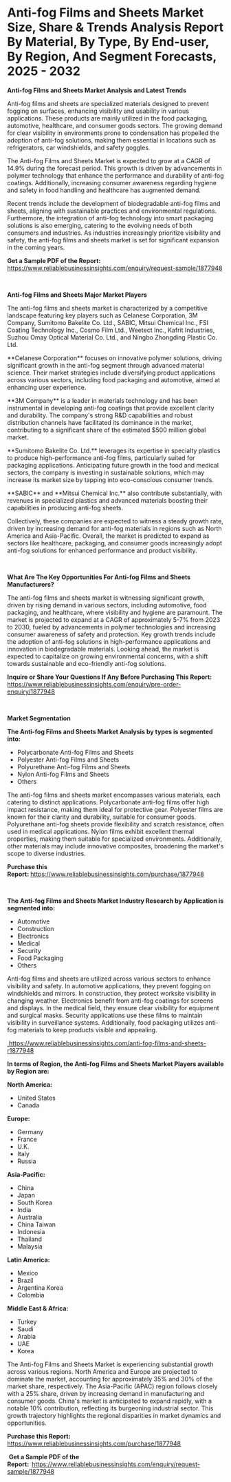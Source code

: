 <p><h1>Anti-fog Films and Sheets Market Size, Share & Trends Analysis Report By Material, By Type, By End-user, By Region, And Segment Forecasts, 2025 - 2032</h1></p><p><strong>Anti-fog Films and Sheets Market Analysis and Latest Trends</strong></p>
<p><p>Anti-fog films and sheets are specialized materials designed to prevent fogging on surfaces, enhancing visibility and usability in various applications. These products are mainly utilized in the food packaging, automotive, healthcare, and consumer goods sectors. The growing demand for clear visibility in environments prone to condensation has propelled the adoption of anti-fog solutions, making them essential in locations such as refrigerators, car windshields, and safety goggles.</p><p>The Anti-fog Films and Sheets Market is expected to grow at a CAGR of 14.9% during the forecast period. This growth is driven by advancements in polymer technology that enhance the performance and durability of anti-fog coatings. Additionally, increasing consumer awareness regarding hygiene and safety in food handling and healthcare has augmented demand.</p><p>Recent trends include the development of biodegradable anti-fog films and sheets, aligning with sustainable practices and environmental regulations. Furthermore, the integration of anti-fog technology into smart packaging solutions is also emerging, catering to the evolving needs of both consumers and industries. As industries increasingly prioritize visibility and safety, the anti-fog films and sheets market is set for significant expansion in the coming years.</p></p>
<p><strong>Get a Sample PDF of the Report:&nbsp;</strong> <a href="https://www.reliablebusinessinsights.com/enquiry/request-sample/1877948?utm_campaign=2247&utm_medium=2&utm_source=Github&utm_content=ia&utm_term=15042025&utm_id=anti-fog-films-and-sheets">https://www.reliablebusinessinsights.com/enquiry/request-sample/1877948</a></p>
<p>&nbsp;</p>
<p><strong>Anti-fog Films and Sheets Major Market Players</strong></p>
<p><p>The anti-fog films and sheets market is characterized by a competitive landscape featuring key players such as Celanese Corporation, 3M Company, Sumitomo Bakelite Co. Ltd., SABIC, Mitsui Chemical Inc., FSI Coating Technology Inc., Cosmo Film Ltd., Weetect Inc., Kafrit Industries, Suzhou Omay Optical Material Co. Ltd., and Ningbo Zhongding Plastic Co. Ltd. </p><p>**Celanese Corporation** focuses on innovative polymer solutions, driving significant growth in the anti-fog segment through advanced material science. Their market strategies include diversifying product applications across various sectors, including food packaging and automotive, aimed at enhancing user experience.</p><p>**3M Company** is a leader in materials technology and has been instrumental in developing anti-fog coatings that provide excellent clarity and durability. The company's strong R&D capabilities and robust distribution channels have facilitated its dominance in the market, contributing to a significant share of the estimated $500 million global market.</p><p>**Sumitomo Bakelite Co. Ltd.** leverages its expertise in specialty plastics to produce high-performance anti-fog films, particularly suited for packaging applications. Anticipating future growth in the food and medical sectors, the company is investing in sustainable solutions, which may increase its market size by tapping into eco-conscious consumer trends.</p><p>**SABIC** and **Mitsui Chemical Inc.** also contribute substantially, with revenues in specialized plastics and advanced materials boosting their capabilities in producing anti-fog sheets. </p><p>Collectively, these companies are expected to witness a steady growth rate, driven by increasing demand for anti-fog materials in regions such as North America and Asia-Pacific. Overall, the market is predicted to expand as sectors like healthcare, packaging, and consumer goods increasingly adopt anti-fog solutions for enhanced performance and product visibility.</p></p>
<p>&nbsp;</p>
<p><strong>What Are The Key Opportunities For Anti-fog Films and Sheets Manufacturers?</strong></p>
<p><p>The anti-fog films and sheets market is witnessing significant growth, driven by rising demand in various sectors, including automotive, food packaging, and healthcare, where visibility and hygiene are paramount. The market is projected to expand at a CAGR of approximately 5-7% from 2023 to 2030, fueled by advancements in polymer technologies and increasing consumer awareness of safety and protection. Key growth trends include the adoption of anti-fog solutions in high-performance applications and innovation in biodegradable materials. Looking ahead, the market is expected to capitalize on growing environmental concerns, with a shift towards sustainable and eco-friendly anti-fog solutions.</p></p>
<p><strong>Inquire or Share Your Questions If Any Before Purchasing This Report:</strong> <a href="https://www.reliablebusinessinsights.com/enquiry/pre-order-enquiry/1877948?utm_campaign=2247&utm_medium=2&utm_source=Github&utm_content=ia&utm_term=15042025&utm_id=anti-fog-films-and-sheets">https://www.reliablebusinessinsights.com/enquiry/pre-order-enquiry/1877948</a></p>
<p>&nbsp;</p>
<p><strong>Market Segmentation</strong></p>
<p><strong>The Anti-fog Films and Sheets Market Analysis by types is segmented into:</strong></p>
<p><ul><li>Polycarbonate Anti-fog Films and Sheets</li><li>Polyester Anti-fog Films and Sheets</li><li>Polyurethane Anti-fog Films and Sheets</li><li>Nylon Anti-fog Films and Sheets</li><li>Others</li></ul></p>
<p><p>The anti-fog films and sheets market encompasses various materials, each catering to distinct applications. Polycarbonate anti-fog films offer high impact resistance, making them ideal for protective gear. Polyester films are known for their clarity and durability, suitable for consumer goods. Polyurethane anti-fog sheets provide flexibility and scratch resistance, often used in medical applications. Nylon films exhibit excellent thermal properties, making them suitable for specialized environments. Additionally, other materials may include innovative composites, broadening the market's scope to diverse industries.</p></p>
<p><strong>Purchase this Report:&nbsp;</strong><a href="https://www.reliablebusinessinsights.com/purchase/1877948?utm_campaign=2247&utm_medium=2&utm_source=Github&utm_content=ia&utm_term=15042025&utm_id=anti-fog-films-and-sheets">https://www.reliablebusinessinsights.com/purchase/1877948</a></p>
<p>&nbsp;</p>
<p><strong>The Anti-fog Films and Sheets Market Industry Research by Application is segmented into:</strong></p>
<p><ul><li>Automotive</li><li>Construction</li><li>Electronics</li><li>Medical</li><li>Security</li><li>Food Packaging</li><li>Others</li></ul></p>
<p><p>Anti-fog films and sheets are utilized across various sectors to enhance visibility and safety. In automotive applications, they prevent fogging on windshields and mirrors. In construction, they protect worksite visibility in changing weather. Electronics benefit from anti-fog coatings for screens and displays. In the medical field, they ensure clear visibility for equipment and surgical masks. Security applications use these films to maintain visibility in surveillance systems. Additionally, food packaging utilizes anti-fog materials to keep products visible and appealing.</p></p>
<p><a href="https://www.reliablebusinessinsights.com/anti-fog-films-and-sheets-r1877948?utm_campaign=2247&utm_medium=2&utm_source=Github&utm_content=ia&utm_term=15042025&utm_id=anti-fog-films-and-sheets">&nbsp;https://www.reliablebusinessinsights.com/anti-fog-films-and-sheets-r1877948</a></p>
<p><strong>In terms of Region, the Anti-fog Films and Sheets Market Players available by Region are:</strong></p>
<p>
    <p> <strong> North America: </strong>
        <ul>
            <li>United States</li>
            <li>Canada</li>
        </ul>
        </p> 
    <p> <strong> Europe: </strong>
        <ul>
            <li>Germany</li>
            <li>France</li>
            <li>U.K.</li>
            <li>Italy</li>
            <li>Russia</li>
        </ul>
        </p> 
    <p> <strong> Asia-Pacific: </strong>
        <ul>
            <li>China</li>
            <li>Japan</li>
            <li>South Korea</li>
            <li>India</li>
            <li>Australia</li>
            <li>China Taiwan</li>
            <li>Indonesia</li>
            <li>Thailand</li>
            <li>Malaysia</li>
        </ul>
        </p> 
    <p> <strong> Latin America: </strong>
        <ul>
            <li>Mexico</li>
            <li>Brazil</li>
            <li>Argentina Korea</li>
            <li>Colombia</li>
        </ul>
        </p> 
    <p> <strong> Middle East & Africa: </strong>
        <ul>
            <li>Turkey</li>
            <li>Saudi</li>
            <li>Arabia</li>
            <li>UAE</li>
            <li>Korea</li>
        </ul>
    </p>
    </p>
<p><p>The Anti-fog Films and Sheets Market is experiencing substantial growth across various regions. North America and Europe are projected to dominate the market, accounting for approximately 35% and 30% of the market share, respectively. The Asia-Pacific (APAC) region follows closely with a 25% share, driven by increasing demand in manufacturing and consumer goods. China's market is anticipated to expand rapidly, with a notable 10% contribution, reflecting its burgeoning industrial sector. This growth trajectory highlights the regional disparities in market dynamics and opportunities.</p></p>
<p><strong>Purchase this Report: </strong><a href="https://www.reliablebusinessinsights.com/purchase/1877948?utm_campaign=2247&utm_medium=2&utm_source=Github&utm_content=ia&utm_term=15042025&utm_id=anti-fog-films-and-sheets">https://www.reliablebusinessinsights.com/purchase/1877948</a></p>
<p>&nbsp;<strong>Get a Sample PDF of the Report:&nbsp;&nbsp;</strong><a href="https://www.reliablebusinessinsights.com/enquiry/request-sample/1877948?utm_campaign=2247&utm_medium=2&utm_source=Github&utm_content=ia&utm_term=15042025&utm_id=anti-fog-films-and-sheets">https://www.reliablebusinessinsights.com/enquiry/request-sample/1877948</a></p>
<p><strong></strong></p>
<p><p></p><p></p><p></p></p>
